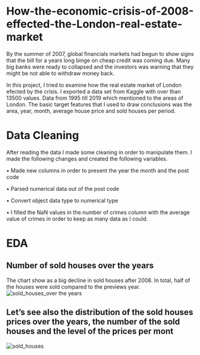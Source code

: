 # How-the-economic-crisis-of-2008-effected-the-London-real-estate-market
By the summer of 2007, global financials markets had begun to show signs that the bill for a years long binge on cheap credit was coming due. Many big banks were ready to collapsed and the investors was warning that they might be not able to withdraw money back. 


In this project, I tried to examine how the real estate market of London efected by the crisis. I exported a data set from Kaggle with over than 13500 values. Data from 1995 till 2019 which mentioned to the areas of London. The basic target features that I used to draw conclusions  was the area, year, month, average house price and sold houses per period.

# Data Cleaning
After reading the data I made some cleaning in order to manipulate them. I made the following changes and created the following variables.

•	Made new columns in order to present the year the month and the post code

•	Parsed numerical data out of the post code

•	Convert object data type to numerical type

•	I filled the NaN values in the number of crimes column with the average value of crimes in order to keep as many data as I could.

# EDA

## Number of sold houses over the years

The chart show as a big decline in sold houses after 2008. In total, half of the houses were sold compared to the previews year.
![sold_houses_over the years](https://user-images.githubusercontent.com/66875726/91078294-1b1c5a00-e64b-11ea-9c81-79b305a82a8e.png)

## Let’s see also the distribution of the sold houses prices over the years, the number of the sold houses and the level of the prices per mont 

![sold_houses](https://user-images.githubusercontent.com/66875726/91079400-ac400080-e64c-11ea-96a5-f51d86119494.png)


